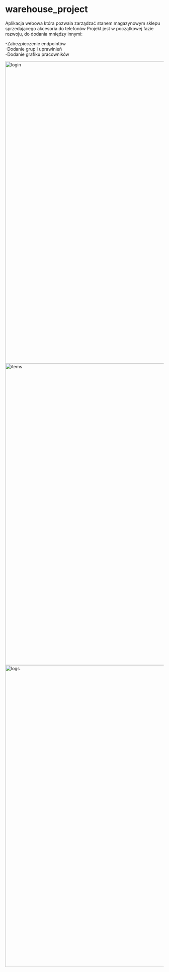 # warehouse_project
Aplikacja webowa która pozwala zarządzać stanem magazynowym sklepu sprzedającego akcesoria do telefonów
Projekt jest w początkowej fazie rozwoju, do dodania mniędzy innymi:

-Zabezpieczenie endpointów<br>
-Dodanie grup i uprawinień<br>
-Dodanie grafiku pracowników<br>



<img width="960" alt="login" src="https://user-images.githubusercontent.com/78798618/224848340-a9ed33dd-1578-4351-92e3-e3fb191174e9.png">
<img width="960" alt="items" src="https://user-images.githubusercontent.com/78798618/224848334-ec1238c1-de74-42e4-b87f-ba093b7e649c.png">
<img width="960" alt="logs" src="https://user-images.githubusercontent.com/78798618/224848332-6d547141-c1c6-4aa1-ab3b-32da11f55332.png">
